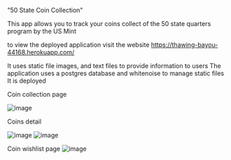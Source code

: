 "50 State Coin Collection" 

This app allows you to track your coins collect of the 50 state quarters 
program by the US Mint

to view the deployed application visit the website
https://thawing-bayou-44168.herokuapp.com/

It uses static file images, and text files to provide information to users
The application uses a postgres database and whitenoise to manage static files
It is deployed 

Coin collection page

![image](https://cloud.githubusercontent.com/assets/22032833/25921373/c4271636-359a-11e7-9adc-01e91ba61870.png)


Coins detail

![image](https://cloud.githubusercontent.com/assets/22032833/25921410/e028a6f6-359a-11e7-9f86-5b1ee1cecb9c.png)
![image](https://cloud.githubusercontent.com/assets/22032833/25921425/f29069f0-359a-11e7-8f6d-77162459d2f7.png)

Coin wishlist page
![image](https://cloud.githubusercontent.com/assets/22032833/25922688/b9cdc04a-359f-11e7-8baf-0b1b1e21aa1e.png)
